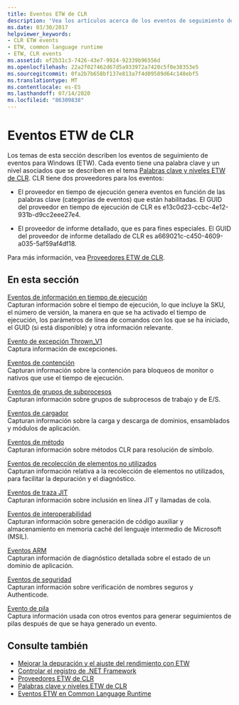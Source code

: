 ```yaml
---
title: Eventos ETW de CLR
description: 'Vea los artículos acerca de los eventos de seguimiento de eventos de Common Language Runtime (CLR) para Windows (ETW). Hay dos proveedores de eventos: proveedor en tiempo de ejecución y proveedor de detención.'
ms.date: 03/30/2017
helpviewer_keywords:
- CLR ETW events
- ETW, common language runtime
- ETW, CLR events
ms.assetid: ef2b31c3-7426-43e7-9924-92339b96556d
ms.openlocfilehash: 22a2f027462d67d5a933972a7420c5f0e38353e5
ms.sourcegitcommit: 0fa2b7b658bf137e813a7f4d09589d64c148ebf5
ms.translationtype: MT
ms.contentlocale: es-ES
ms.lasthandoff: 07/14/2020
ms.locfileid: "86309838"
---
```

# <a name="clr-etw-events"></a>Eventos ETW de CLR
Los temas de esta sección describen los eventos de seguimiento de eventos para Windows (ETW). Cada evento tiene una palabra clave y un nivel asociados que se describen en el tema [Palabras clave y niveles ETW de CLR](clr-etw-keywords-and-levels.md). CLR tiene dos proveedores para los eventos:  
  
- El proveedor en tiempo de ejecución genera eventos en función de las palabras clave (categorías de eventos) que están habilitadas. El GUID del proveedor en tiempo de ejecución de CLR es e13c0d23-ccbc-4e12-931b-d9cc2eee27e4.  
  
- El proveedor de informe detallado, que es para fines especiales. El GUID del proveedor de informe detallado de CLR es a669021c-c450-4609-a035-5af59af4df18.  
  
 Para más información, vea [Proveedores ETW de CLR](clr-etw-providers.md).  
  
## <a name="in-this-section"></a>En esta sección  
 [Eventos de información en tiempo de ejecución](runtime-information-etw-events.md)  
 Capturan información sobre el tiempo de ejecución, lo que incluye la SKU, el número de versión, la manera en que se ha activado el tiempo de ejecución, los parámetros de línea de comandos con los que se ha iniciado, el GUID (si está disponible) y otra información relevante.  
  
 [Evento de excepción Thrown_V1](exception-thrown-v1-etw-event.md)  
 Captura información de excepciones.  
  
 [Eventos de contención](contention-etw-events.md)  
 Capturan información sobre la contención para bloqueos de monitor o nativos que use el tiempo de ejecución.  
  
 [Eventos de grupos de subprocesos](thread-pool-etw-events.md)  
 Capturan información sobre grupos de subprocesos de trabajo y de E/S.  
  
 [Eventos de cargador](loader-etw-events.md)  
 Capturan información sobre la carga y descarga de dominios, ensamblados y módulos de aplicación.  
  
 [Eventos de método](method-etw-events.md)  
 Capturan información sobre métodos CLR para resolución de símbolo.  
  
 [Eventos de recolección de elementos no utilizados](garbage-collection-etw-events.md)  
 Capturan información relativa a la recolección de elementos no utilizados, para facilitar la depuración y el diagnóstico.  
  
 [Eventos de traza JIT](jit-tracing-etw-events.md)  
 Capturan información sobre inclusión en línea JIT y llamadas de cola.  
  
 [Eventos de interoperabilidad](interop-etw-events.md)  
 Capturan información sobre generación de código auxiliar y almacenamiento en memoria caché del lenguaje intermedio de Microsoft (MSIL).  
  
 [Eventos ARM](application-domain-resource-monitoring-arm-etw-events.md)  
 Capturan información de diagnóstico detallada sobre el estado de un dominio de aplicación.  
  
 [Eventos de seguridad](security-etw-events.md)  
 Capturan información sobre verificación de nombres seguros y Authenticode.  
  
 [Evento de pila](stack-etw-event.md)  
 Captura información usada con otros eventos para generar seguimientos de pilas después de que se haya generado un evento.  
  
## <a name="see-also"></a>Consulte también

- [Mejorar la depuración y el ajuste del rendimiento con ETW](https://docs.microsoft.com/archive/msdn-magazine/2007/april/event-tracing-improve-debugging-and-performance-tuning-with-etw)
- [Controlar el registro de .NET Framework](controlling-logging.md)
- [Proveedores ETW de CLR](clr-etw-providers.md)
- [Palabras clave y niveles ETW de CLR](clr-etw-keywords-and-levels.md)
- [Eventos ETW en Common Language Runtime](etw-events-in-the-common-language-runtime.md)
